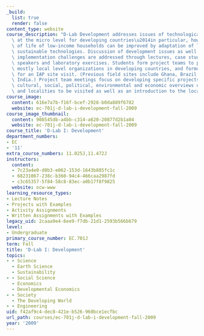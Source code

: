 ```yaml
---
_build:
  list: true
  render: false
content_type: website
course_description: "D-Lab Development addresses issues of technological improvements\
  \ at the micro level for developing countries\u2014in particular, how the quality\
  \ of life of low-income households can be improved by adaptation of low cost and\
  \ sustainable technologies. Discussion of development issues as well as project\
  \ implementation challenges are addressed through lectures, case studies, guest\
  \ speakers and laboratory exercises. Students form project teams to partner with\
  \ mostly local level organizations in developing countries, and formulate plans\
  \ for an IAP site visit. (Previous field sites include Ghana, Brazil, Honduras and\
  \ India.) Project team meetings focus on developing specific projects and include\
  \ cultural, social, political, environmental and economic overviews of the countries\
  \ and localities to be visited as well as an introduction to the local languages.\n"
course_image:
  content: 616e7a7b-f16f-bcef-2928-b0da889f6782
  website: ec-701j-d-lab-i-development-fall-2009
course_image_thumbnail:
  content: 908545db-a4bb-c314-a620-20877d2b1a84
  website: ec-701j-d-lab-i-development-fall-2009
course_title: 'D-Lab I: Development'
department_numbers:
- EC
- '11'
extra_course_numbers: 11.025J,11.472J
instructors:
  content:
  - 7c23a4e0-d0b3-e062-153d-1643b885fc1c
  - 68231067-238c-b360-94c4-466caa2987fd
  - c3c65357-5f84-58c8-83ec-a0b17f8f9825
  website: ocw-www
learning_resource_types:
- Lecture Notes
- Projects with Examples
- Activity Assignments
- Written Assignments with Examples
legacy_uid: 2caaa9e4-6ee9-f7db-21d1-2593b566b679
level:
- Undergraduate
primary_course_number: EC.701J
term: Fall
title: 'D-Lab I: Development'
topics:
- - Science
  - Earth Science
  - Sustainability
- - Social Science
  - Economics
  - Developmental Economics
- - Society
  - The Developing World
- - Engineering
uid: f42af9c4-dec8-421e-b526-960bce1ecfbc
url_path: courses/ec-701j-d-lab-i-development-fall-2009
year: '2009'
---
```

